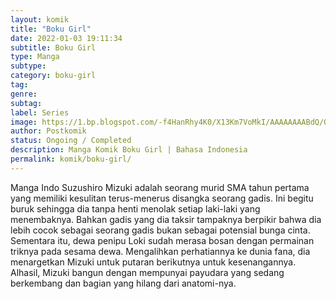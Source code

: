 ```yaml
---
layout: komik
title: "Boku Girl"
date: 2022-01-03 19:11:34
subtitle: Boku Girl
type: Manga
subtype: 
category: boku-girl
tag: 
genre: 
subtag: 
label: Series
image: https://1.bp.blogspot.com/-f4HanRhy4K0/X13Km7VoMkI/AAAAAAAABdQ/QpuRDBFTu4QDA9AXUt3NgG1dnXNBEvM7gCLcBGAsYHQ/s72-c/709.jpg
author: Postkomik
status: Ongoing / Completed
description: Manga Komik Boku Girl | Bahasa Indonesia
permalink: komik/boku-girl/
---
```


Manga Indo
Suzushiro Mizuki adalah seorang murid SMA tahun pertama yang memiliki kesulitan terus-menerus disangka seorang gadis. Ini begitu buruk sehingga dia tanpa henti menolak setiap laki-laki yang menembaknya. Bahkan gadis yang dia taksir tampaknya berpikir bahwa dia lebih cocok sebagai seorang gadis bukan sebagai potensial bunga cinta. Sementara itu, dewa penipu Loki sudah merasa bosan dengan permainan triknya pada sesama dewa. Mengalihkan perhatiannya ke dunia fana, dia menargetkan Mizuki untuk putaran berikutnya untuk kesenangannya. Alhasil, Mizuki bangun dengan mempunyai payudara yang sedang berkembang dan bagian yang hilang dari anatomi-nya.
